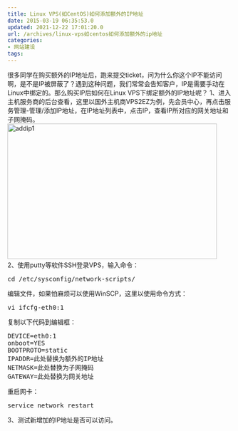 ```yaml
---
title: Linux VPS(如CentOS)如何添加额外的IP地址
date: 2015-03-19 06:35:53.0
updated: 2021-12-22 17:01:20.0
url: /archives/linux-vps如centos如何添加额外的ip地址
categories: 
- 网站建设
tags: 
---
```


很多同学在购买额外的IP地址后，跑来提交ticket，问为什么你这个IP不能访问啊，是不是IP被屏蔽了？遇到这种问题，我们常常会告知客户，IP是需要手动在Linux中绑定的。那么购买IP后如何在Linux VPS下绑定额外的IP地址呢？
<span id="more-130"></span>
1、进入主机服务商的后台查看，这里以国外主机商VPS2EZ为例，先会员中心，再点击服务管理-管理/添加IP地址，在IP地址列表中，点击IP，查看IP所对应的网关地址和子网掩码。
<a href="http://uu126.cn/wp-content/uploads/2015/03/addip1.jpg"><img class="alignnone wp-image-1615" src="http://uu126.cn/wp-content/uploads/2015/03/addip1.jpg" alt="addip1" width="470" height="304" /></a>
&nbsp;
2、使用putty等软件SSH登录VPS，输入命令：
<pre class="lang:sh decode:true " >cd /etc/sysconfig/network-scripts/</pre>
编辑文件，如果怕麻烦可以使用WinSCP，这里以使用命令方式：
<pre class="lang:sh decode:true " >vi ifcfg-eth0:<span class="number">1</span></pre>
复制以下代码到编辑框：
<pre class="lang:sh decode:true " >DEVICE=eth0:1
onboot=YES
BOOTPROTO=static
IPADDR=此处替换为额外的IP地址
NETMASK=此处替换为子网掩码
GATEWAY=此处替换为网关地址</pre>
重启网卡：
<pre class="lang:sh decode:true " >service network restart</pre>
3、测试新增加的IP地址是否可以访问。